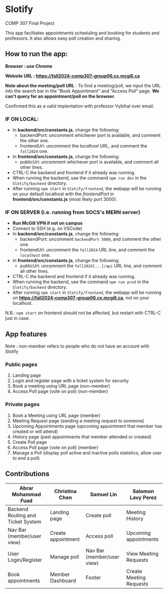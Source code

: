 # Slotify
COMP 307 Final Project

This app facilitates appointments scheduling and booking for students and professors. It also allows easy poll creation and sharing.

## How to run the app:
**Browser : use Chrome**

**Website URL : https://fall2024-comp307-group06.cs.mcgill.ca**

**Note about the meeting/poll URL** : 
To find a meeting/poll, we input the URL into the search bar in the "Book Appointment" and "Access Poll" page. **We can't query for an appointment/poll on the browser.**

Confirmed this as a valid implentation with professor Vybihal over email.

### IF ON LOCAL:

* In **backend/src/constants.js**, change the following: 
    * backendPort: uncomment whichever port is available, and comment the other one.
    * frontendUrl: uncomment the *localhost* URL, and comment the `fall2024` one.
* In **frontend/src/constants.js**, change the following:
    * publicUrl: uncomment whichever port is available, and comment all other lines.
* CTRL-C the backend and frontend if it already was running.
* When running the backend, use the command `npm run dev` in the `Slotify/backend` directory.
* After running `npm start` in `Slotify/frontend`, the webapp will be running on your default localhost with the *frontendPort* in **frontend/src/constants.js** (most likely port 3000).

### IF ON SERVER (i.e. running from SOCS's MERN server)

* **Run McGill VPN if not on campus**
* Connect to SSH (e.g. on VSCode)
* In **backend/src/constants.js**, change the following:
    * backendPort: uncomment `backendPort 5000`, and comment the other one.
    * frontendUrl: uncomment the `fall2024` URL line, and comment the `localhost` one.
* In **frontend/src/constants.js**, change the following:
    * publicUrl: uncomment the `fall2024[...]/api` URL line, and comment all other lines.
* CTRL-C the backend and frontend if it already was running.
* When running the backend, use the command `npm run prod` in the `Slotify/backend` directory.
* After running `npm start` in `Slotify/frontend`, the webapp will be running on **https://fall2024-comp307-group06.cs.mcgill.ca**, not on your localhost.

N.B.: `npm start` on frontend should not be affected, but restart with CTRL-C just in case.

## App features
Note : non-member refers to people who do not have an account with Slotify

### Public pages
1. Landing page
2. Login and register page with a ticket system for security
3. Book a meeting using URL page (non-member)
4. Access Poll page (vote on poll) (non-member)

### Private pages
1. Book a Meeting using URL page (member)
2. Meeting Request page (sending a meeting request to someone)
3. Upcoming Appointments page (upcoming appointment that member has created or will attend)
4. History page (past appointments that member attended or created)
5. Create Poll page
6. Access Poll page (vote on poll) (member)
7. Manage a Poll (display poll active and inactive polls statistics, allow user to end a poll)

## Contributions

| Abrar Mohammad Fuad  | Christina Chen  | Samuel Lin  | Salomon Lavy Perez  |
|-----------|-----------|-----------|-----------|
| Backend Routing and Ticket System | Landing page | Create poll | Meeting History |
| Nav Bar (member/user view) | Create appointment | Access poll | Upcoming appointments |
| User Login/Register | Manage poll | Nav Bar (member/user view) | View Meeting Requests |
| Book appointments | Member Dashboard | Footer | Create Meeting Requests |
